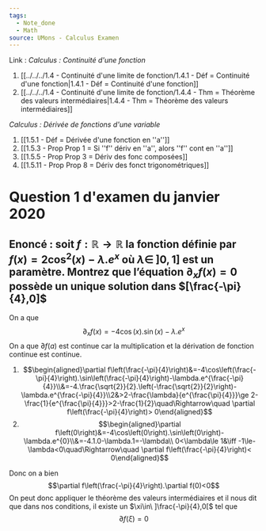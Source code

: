 ```yaml
---
tags:
  - Note_done
  - Math
source: UMons - Calculus Examen
---
```


Link :
_Calculus : Continuité d'une fonction_
1. [[../../../1.4 - Continuité d'une limite de fonction/1.4.1 - Déf = Continuité d'une fonction|1.4.1 - Déf = Continuité d'une fonction]]
2. [[../../../1.4 - Continuité d'une limite de fonction/1.4.4 - Thm = Théorème des valeurs intermédiaires|1.4.4 - Thm = Théorème des valeurs intermédiaires]]

_Calculus : Dérivée de fonctions d'une variable_
1. [[1.5.1 - Déf = Dérivée d'une fonction en ''a'']]
2. [[1.5.3 - Prop Prop 1 = Si ''f'' dériv en ''a'', alors ''f'' cont en ''a'']]
3. [[1.5.5 - Prop Prop 3 = Dériv des fonc composées]]
4. [[1.5.11 - Prop Prop 8 = Dériv des fonct trigonométriques]]

# Question 1 d'examen du janvier 2020
## Enoncé : soit $f:\mathbb{R}\to\mathbb{R}$ la fonction définie par $f(x)=2\cos^2(x)-\lambda.e^x$ où $\lambda\in\ \left]0,1\right]$ est un paramètre. Montrez que l’équation $\partial_x f(x)= 0$ possède un unique solution dans $[\frac{-\pi}{4},0]$ 
On a que $$\partial_x f(x)=-4\cos(x).\sin(x)-\lambda.e^x$$ On a que $\partial f(a)$ est continue car la multiplication et la dérivation de fonction continue est continue. 
1. $$\begin{aligned}\partial f\left(\frac{-\pi}{4}\right)&=-4\cos\left(\frac{-\pi}{4}\right).\sin\left(\frac{-\pi}{4}\right)-\lambda.e^{\frac{-\pi}{4}}\\&=-4.\frac{\sqrt{2}}{2}.\left(-\frac{\sqrt{2}}{2}\right)-\lambda.e^{\frac{-\pi}{4}}\\2&>2-\frac{\lambda}{e^{\frac{\pi}{4}}}\ge 2-\frac{1}{e^{\frac{\pi}{4}}}>2-\frac{1}{2}\quad\Rightarrow\quad \partial f\left(\frac{-\pi}{4}\right)> 0\end{aligned}$$
2. $$\begin{aligned}\partial f\left(0\right)&=-4\cos\left(0\right).\sin\left(0\right)-\lambda.e^{0}\\&=-4.1.0-\lambda.1=-\lambda\\ 0<\lambda\le 1&\iff -1\le-\lambda<0\quad\Rightarrow\quad \partial f\left(\frac{-\pi}{4}\right)< 0\end{aligned}$$

Donc on a bien $$\partial f\left(\frac{-\pi}{4}\right).\partial f(0)<0$$On peut donc appliquer le théorème des valeurs intermédiaires et il nous dit que dans nos conditions, il existe un $\xi\in\ ]\frac{-\pi}{4},0[$ tel que $$\partial f(\xi)=0$$